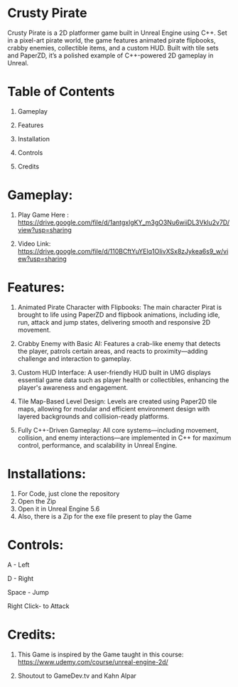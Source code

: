 # Crusty Pirate
Crusty Pirate is a 2D platformer game built in Unreal Engine using C++. Set in a pixel-art pirate world, the game features animated pirate flipbooks, crabby enemies, collectible items, and a custom HUD. Built with tile sets and PaperZD, it’s a polished example of C++-powered 2D gameplay in Unreal.

# Table of Contents
1. Gameplay

2. Features

3. Installation

4. Controls

5. Credits

# Gameplay:

1. Play Game Here : https://drive.google.com/file/d/1antgxlgKY_m3gO3Nu6wiiDL3Vklu2v7D/view?usp=sharing

2. Video Link: https://drive.google.com/file/d/110BCftYuYElq1OIivXSx8zJykea6s9_w/view?usp=sharing

# Features:

1. Animated Pirate Character with Flipbooks:
The main character Pirat is brought to life using PaperZD and flipbook animations, including idle, run, attack and jump states, delivering smooth and responsive 2D movement.

2. Crabby Enemy with Basic AI:
Features a crab-like enemy that detects the player, patrols certain areas, and reacts to proximity—adding challenge and interaction to gameplay.

3. Custom HUD Interface:
A user-friendly HUD built in UMG displays essential game data such as player health or collectibles, enhancing the player's awareness and engagement.

4. Tile Map-Based Level Design:
Levels are created using Paper2D tile maps, allowing for modular and efficient environment design with layered backgrounds and collision-ready platforms.

5. Fully C++-Driven Gameplay:
All core systems—including movement, collision, and enemy interactions—are implemented in C++ for maximum control, performance, and scalability in Unreal Engine.

# Installations:
1. For Code, just clone the repository
2. Open the Zip
3. Open it in Unreal Engine 5.6
4. Also, there is a Zip for the exe file present to play the Game


# Controls:

A - Left 

D - Right

Space - Jump

Right Click- to Attack

# Credits: 
1. This Game is inspired by the Game taught in this course: https://www.udemy.com/course/unreal-engine-2d/

2. Shoutout to GameDev.tv and Kahn Alpar
